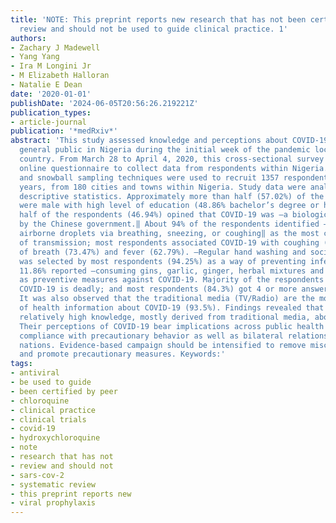 ```yaml
---
title: 'NOTE: This preprint reports new research that has not been certified by peer
  review and should not be used to guide clinical practice. 1'
authors:
- Zachary J Madewell
- Yang Yang
- Ira M Longini Jr
- M Elizabeth Halloran
- Natalie E Dean
date: '2020-01-01'
publishDate: '2024-06-05T20:56:26.219221Z'
publication_types:
- article-journal
publication: '*medRxiv*'
abstract: 'This study assessed knowledge and perceptions about COVID-19 among the
  general public in Nigeria during the initial week of the pandemic lockdown in the
  country. From March 28 to April 4, 2020, this cross-sectional survey used an anonymous
  online questionnaire to collect data from respondents within Nigeria. Purposive
  and snowball sampling techniques were used to recruit 1357 respondents, aged 15-70
  years, from 180 cities and towns within Nigeria. Study data were analysed using
  descriptive statistics. Approximately more than half (57.02%) of the respondents
  were male with high level of education (48.86% bachelor’s degree or higher). Approximately
  half of the respondents (46.94%) opined that COVID-19 was ―a biological weapon designed
  by the Chinese government.‖ About 94% of the respondents identified ―contact with
  airborne droplets via breathing, sneezing, or coughing‖ as the most common mode
  of transmission; most respondents associated COVID-19 with coughing (81.13%), shortness
  of breath (73.47%) and fever (62.79%). ―Regular hand washing and social distancing‖
  was selected by most respondents (94.25%) as a way of preventing infection whereas
  11.86% reported ―consuming gins, garlic, ginger, herbal mixtures and African foods/soups‖
  as preventive measures against COVID-19. Majority of the respondents (91.73%) thought
  COVID-19 is deadly; and most respondents (84.3%) got 4 or more answers correctly.
  It was also observed that the traditional media (TV/Radio) are the most common source
  of health information about COVID-19 (93.5%). Findings revealed that Nigerians have
  relatively high knowledge, mostly derived from traditional media, about COVID-19.
  Their perceptions of COVID-19 bear implications across public health initiatives,
  compliance with precautionary behavior as well as bilateral relations with foreign
  nations. Evidence-based campaign should be intensified to remove misconceptions
  and promote precautionary measures. Keywords:'
tags:
- antiviral
- be used to guide
- been certified by peer
- chloroquine
- clinical practice
- clinical trials
- covid-19
- hydroxychloroquine
- note
- research that has not
- review and should not
- sars-cov-2
- systematic review
- this preprint reports new
- viral prophylaxis
---
```


